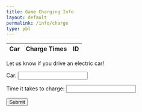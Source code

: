 ```yaml
---
title: Game Charging Info
layout: default 
permalink: /info/charge
type: pbl
---
```

<div class = "secondary">
</div>
<table class = "readtable">
  <thead>
  <tr>
    <th>Car</th>
    <th>Charge Times</th>
    <th>ID</th>

  </tr>
  </thead>
  <tbody id="result">
    <!-- javascript generated data -->
  </tbody>
</table>


<p class = "form-tell">Let us know if you drive an electric car!</p>

<div class = "form-box">
  <form action="javascript:create_user()" class = "createForm">
      <p><label class = "form-label">
          Car:
          <input class = "input-boxes" type="text" industry="car" id="car" required>
      </label></p>
      <p><label class = "form-label">
          Time it takes to charge:
          <input class = "input-boxes" type="text" industry="industry" id="industry" required>
      </label></p>
      <p>
          <button class = "form-button">Submit</button>
      </p>
  </form>
</div>

<script>
  // prepare HTML result container for new output
  const resultContainer = document.getElementById("result");
  // prepare URL's to allow easy switch from deployment and localhost
  const url = "https://zesty.nighthawkcodingsociety.com/api/facts/"

  const create_fetch = url + '/create';
  const read_fetch = url + '/';
</script>